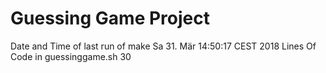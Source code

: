 # Guessing Game Project
Date and Time of last run of make
Sa 31. Mär 14:50:17 CEST 2018
Lines Of Code in guessinggame.sh
30
